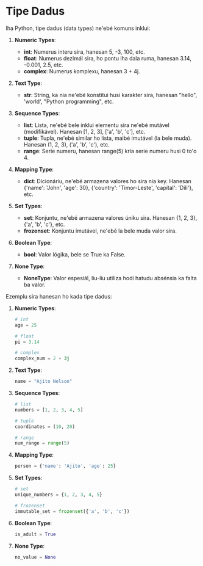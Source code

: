 # Tipe Dadus

Iha Python, tipe dadus (data types) ne'ebé komuns inklui:

1. **Numeric Types**:

   - **int**: Numerus interu sira, hanesan 5, -3, 100, etc.
   - **float**: Numerus dezimál sira, ho pontu iha dala ruma, hanesan 3.14, -0.001, 2.5, etc.
   - **complex**: Numerus komplexu, hanesan 3 + 4j.

2. **Text Type**:

   - **str**: String, ka nia ne'ebé konstitui husi karakter sira, hanesan "hello", 'world', "Python programming", etc.

3. **Sequence Types**:

   - **list**: Lista, ne'ebé bele inklui elementu sira ne'ebé mutável (modifikável). Hanesan [1, 2, 3], ['a', 'b', 'c'], etc.
   - **tuple**: Tupla, ne'ebé similar ho lista, maibé imutável (la bele muda). Hanesan (1, 2, 3), ('a', 'b', 'c'), etc.
   - **range**: Serie numeru, hanesan range(5) kria serie numeru husi 0 to'o 4.

4. **Mapping Type**:

   - **dict**: Dicionáriu, ne'ebé armazena valores ho sira nia key. Hanesan {'name': 'John', 'age': 30}, {'country': 'Timor-Leste', 'capital': 'Dili'}, etc.

5. **Set Types**:

   - **set**: Konjuntu, ne'ebé armazena valores úniku sira. Hanesan {1, 2, 3}, {'a', 'b', 'c'}, etc.
   - **frozenset**: Konjuntu imutável, ne'ebé la bele muda valor sira.

6. **Boolean Type**:

   - **bool**: Valor lógika, bele se True ka False.

7. **None Type**:
   - **NoneType**: Valor espesiál, liu-liu utiliza hodi hatudu absénsia ka falta ba valor.

Ezemplu sira hanesan ho kada tipe dadus:

1. **Numeric Types**:

   ```python
   # int
   age = 25

   # float
   pi = 3.14

   # complex
   complex_num = 2 + 3j
   ```

2. **Text Type**:

   ```python
   name = "Ajito Nelson"
   ```

3. **Sequence Types**:

   ```python
   # list
   numbers = [1, 2, 3, 4, 5]

   # tuple
   coordinates = (10, 20)

   # range
   num_range = range(5)
   ```

4. **Mapping Type**:

   ```python
   person = {'name': 'Ajito', 'age': 25}
   ```

5. **Set Types**:

   ```python
   # set
   unique_numbers = {1, 2, 3, 4, 5}

   # frozenset
   immutable_set = frozenset({'a', 'b', 'c'})
   ```

6. **Boolean Type**:

   ```python
   is_adult = True
   ```

7. **None Type**:

   ```python
   no_value = None
   ```

